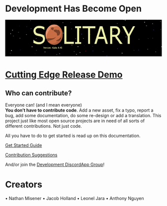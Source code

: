 # Development Has Become Open
<img src='ReadmeAssets/Solitary_Main_Screen.png'>

# [Cutting Edge Release Demo](http://compileofcrap.com/Solitary/)

## Who can contribute?

Everyone can! (and I mean everyone)  
**You don’t have to contribute code**. Add a new asset, fix a typo, report a bug, add some documentation, do some re-design or add a translation. This project just like most open source projects are in need of all sorts of different contributions. Not just code.  

All you have to do to get started is read up on this documentation.  

[Get Started Guide](Setup.md)

[Contribution Suggestions](Contribution.md)  

And/or join the [Development DiscordApp Group](https://discord.gg/22htXJf)!

# Creators
•	Nathan Misener
•	Jacob Holland
•	Leonel Jara
•	Anthony Nguyen


